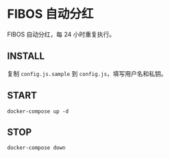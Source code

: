 # FIBOS 自动分红

FIBOS 自动分红，每 24 小时重复执行。

## INSTALL
复制 `config.js.sample` 到 `config.js`，填写用户名和私钥。

## START
```
docker-compose up -d
```

## STOP
```
docker-compose down
```
